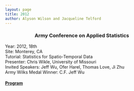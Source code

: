 ```yaml
---
layout: page
title: 2012
author: Alyson Wilson and Jacqueline Telford
---
```

<div align="center"><h3>Army Conference on Applied Statistics</h3></div>

<p>Year: 2012, 18th<br>
Site: Monterey, CA<br>
Tutorial: Statistics for Spatio-Temporal Data<br>
Presenter: Chris Wikle, University of Missouri<br>
Invited Speakers: Jeff Wu, Ofer Harel, Thomas Love, Ji Zhu<br>
Army Wilks Medal Winner: C.F. Jeff Wu</p>

#### [Program](https://alysongwilson.github.io/ACAS/DOE7/finalagenda12.pdf)
